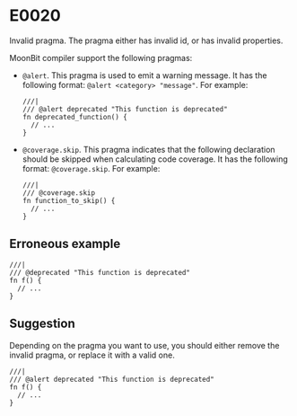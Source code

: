 # E0020

Invalid pragma. The pragma either has invalid id, or has invalid properties.

MoonBit compiler support the following pragmas:

- `@alert`. This pragma is used to emit a warning message. It has the following
  format: `@alert <category> "message"`. For example:

  ```moonbit
  ///|
  /// @alert deprecated "This function is deprecated"
  fn deprecated_function() {
    // ...
  }
  ```

- `@coverage.skip`. This pragma indicates that the following declaration should
  be skipped when calculating code coverage. It has the following format:
  `@coverage.skip`. For example:

  ```moonbit
  ///|
  /// @coverage.skip
  fn function_to_skip() {
    // ...
  }
  ```

## Erroneous example

```moonbit
///|
/// @deprecated "This function is deprecated"
fn f() {
  // ...
}
```

## Suggestion

Depending on the pragma you want to use, you should either remove the invalid
pragma, or replace it with a valid one.

```moonbit
///|
/// @alert deprecated "This function is deprecated"
fn f() {
  // ...
}
```
